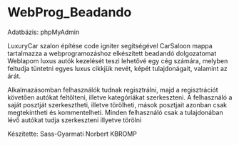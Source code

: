 # WebProg_Beadando
Adatbázis: phpMyAdmin

LuxuryCar szalon építése code igniter segítségével
CarSaloon mappa tartalmazza a webprogramozáshoz elkészített beadandó dolgozatomat
Weblapom luxus autók kezelését teszi lehetővé egy cég számára, melyben feltudja tüntetni egyes luxus cikkjük nevét, képét
tulajdonágait, valamint az árát.

Alkalmazásomban felhasználók tudnak regisztrálni, majd a regisztrációt követően autókat feltölteni, illetve kategóriákat szerkeszteni. A felhasználó a saját posztját szerkesztheti, illetve törölheti, mások posztjait azonban csak megtekintheti és kommentelheti.
Minden felhasználó csak a tulajdonában lévő autókat tudja szerkeszteni illyetve törölni

Készítette:
Sass-Gyarmati Norbert
KBROMP
